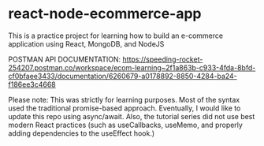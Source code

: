 # react-node-ecommerce-app

This is a practice project for learning how to build an e-commerce application using React, MongoDB, and NodeJS

POSTMAN API DOCUMENTATION:
https://speeding-rocket-254207.postman.co/workspace/ecom-learning~2f1a863b-c933-4fda-8bfd-cf0bfaee3433/documentation/6260679-a0178892-8850-4284-ba24-f186ee3c4668

Please note:
This was strictly for learning purposes. Most of the syntax used the traditional promise-based approach. Eventually, I would like to update this repo using
async/await. Also, the tutorial series did not use best modern React practices (such
as useCallbacks, useMemo, and properly adding dependencies to the useEffect hook.)
